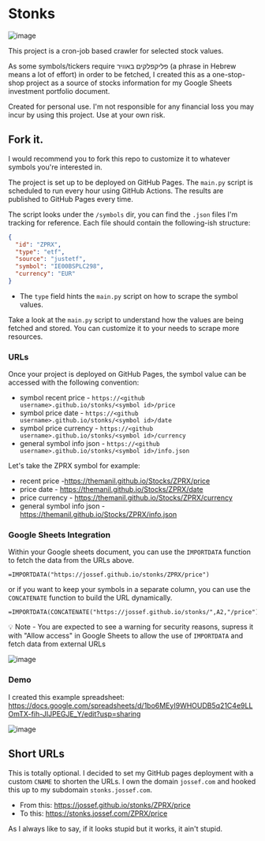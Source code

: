 # Stonks
![image](https://github.com/user-attachments/assets/e0089ccf-7a6d-4d85-808e-b90e7eefb4c0)

This project is a cron-job based crawler for selected stock values.

As some symbols/tickers require פליקפלקים באוויר (a phrase in Hebrew means a lot of effort) in order to be fetched, I created this as a one-stop-shop project as a source of stocks information for my Google Sheets investment portfolio document.

Created for personal use. I'm not responsible for any financial loss you may incur by using this project. Use at your own risk.



## Fork it.
I would recommend you to fork this repo to customize it to whatever symbols you're interested in.

The project is set up to be deployed on GitHub Pages. The `main.py` script is scheduled to run every hour using GitHub Actions. The results are published to GitHub Pages every time.

The script looks under the `/symbols` dir, you can find the `.json` files I'm tracking for reference. Each file should contain the following-ish structure:
```json
{
  "id": "ZPRX",
  "type": "etf",
  "source": "justetf",
  "symbol": "IE00BSPLC298",
  "currency": "EUR"
}
```
- The `type` field hints the `main.py` script on how to scrape the symbol values.

Take a look at the `main.py` script to understand how the values are being fetched and stored. You can customize it to your needs to scrape more resources.


### URLs
Once your project is deployed on GitHub Pages, the symbol value can be accessed with the following convention:
- symbol recent price - `https://<github username>.github.io/stonks/<symbol id>/price`
- symbol price date - `https://<github username>.github.io/stonks/<symbol id>/date`
- symbol price currency - `https://<github username>.github.io/stonks/<symbol id>/currency`
- general symbol info json - `https://<github username>.github.io/stonks/<symbol id>/info.json`

Let's take the ZPRX symbol for example:
- recent price -https://themanil.github.io/Stocks/ZPRX/price
- price date - https://themanil.github.io/Stocks/ZPRX/date
- price currency - https://themanil.github.io/Stocks/ZPRX/currency
- general symbol info json - https://themanil.github.io/Stocks/ZPRX/info.json

### Google Sheets Integration

Within your Google sheets document, you can use the `IMPORTDATA` function to fetch the data from the URLs above.

```
=IMPORTDATA("https://jossef.github.io/stonks/ZPRX/price")
```

or if you want to keep your symbols in a separate column, you can use the `CONCATENATE` function to build the URL dynamically.
```
=IMPORTDATA(CONCATENATE("https://jossef.github.io/stonks/",A2,"/price"))
```


💡 Note - You are expected to see a warning for security reasons, supress it with "Allow access" in Google Sheets to allow the use of `IMPORTDATA` and fetch data from external URLs 

![image](https://github.com/user-attachments/assets/6a631429-9418-4962-9d5a-3f8910334d9c)

### Demo

I created this example spreadsheet: https://docs.google.com/spreadsheets/d/1bo6MEyI9WHOUDB5q21C4e9LLOmTX-fih-JIJPEGJE_Y/edit?usp=sharing

![image](https://github.com/user-attachments/assets/cddf7155-e575-46d2-9929-4c781bfcdd91)

## Short URLs
This is totally optional. I decided to set my GitHub pages deployment with a custom `CNAME` to shorten the URLs. I own the domain `jossef.com` and hooked this up to my subdomain `stonks.jossef.com`.

- From this: https://jossef.github.io/stonks/ZPRX/price
- To this: https://stonks.jossef.com/ZPRX/price


As I always like to say, if it looks stupid but it works, it ain't stupid.
